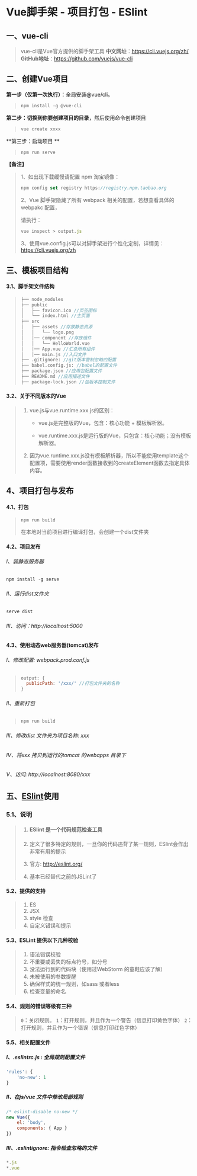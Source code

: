 # Vue脚手架 - 项目打包 - ESlint



## 一、vue-cli

> vue-cli是Vue官方提供的脚手架工具
> **中文网址**：https://cli.vuejs.org/zh/
> **GitHub地址**：https://github.com/vuejs/vue-cli



## 二、创建Vue项目

**第一步（仅第一次执行）**：全局安装@vue/cli。 

> ```js
> npm install -g @vue-cli
> ```

**第二步：切换到你要创建项目的目录**，然后使用命令创建项目

> ```js
> vue create xxxx
> ```

**第三步：启动项目 **

> ```js
> npm run serve
> ```

**【备注】**

> 1、如出现下载缓慢请配置 npm 淘宝镜像：
>
> ```js
> npm config set registry https://registry.npm.taobao.org
> ```
>
> 2、Vue 脚手架隐藏了所有 webpack 相关的配置，若想查看具体的 webpakc 配置， 
>
> 请执行：
>
> ```js
> vue inspect > output.js 
> ```
>
> 3、使用vue.config.js可以对脚手架进行个性化定制，详情见：https://cli.vuejs.org/zh



## 三、模板项目结构

#### 3.1、脚手架文件结构

> ```c
> ├── node_modules 
> ├── public
> │   ├── favicon.ico //页签图标
> │   └── index.html //主页面
> ├── src
> │   ├── assets //存放静态资源
> │   │   └── logo.png
> │   │── component //存放组件
> │   │   └── HelloWorld.vue
> │   │── App.vue //汇总所有组件
> │   │── main.js //入口文件
> ├── .gitignore: //git版本管制忽略的配置
> ├── babel.config.js: //babel的配置文件
> ├── package.json //应用包配置文件 
> ├── README.md //应用描述文件
> ├── package-lock.json //包版本控制文件
> ```

#### 3.2、关于不同版本的Vue

> 1. vue.js与vue.runtime.xxx.js的区别：
>
>    - vue.js是完整版的Vue，包含：核心功能 + 模板解析器。
>
>    - vue.runtime.xxx.js是运行版的Vue，只包含：核心功能；没有模板解析器。
>
> 2. 因为vue.runtime.xxx.js没有模板解析器，所以不能使用template这个配置项，需要使用render函数接收到的createElement函数去指定具体内容。



## 4、项目打包与发布

#### 4.1、打包

> ```c
> npm run build
> ```
>
> 在本地对当前项目进行编译打包，会创建一个dist文件夹

#### 4.2、项目发布

###### Ⅰ、装静态服务器

```c
npm install -g serve
```

###### Ⅱ、运行dist文件夹

```c
serve dist 
```

###### Ⅲ、访问：http://localhost:5000



#### 4.3、使用动态web服务器(tomcat)发布

###### Ⅰ、修改配置: webpack.prod.conf.js

> ```js
> output: {
> 	publicPath: '/xxx/' //打包文件夹的名称
> }
> ```

###### Ⅱ、重新打包

> ```c
> npm run build
> ```

###### Ⅲ、修改dist 文件夹为项目名称: xxx

###### Ⅳ、将xxx 拷贝到运行的tomcat 的webapps 目录下

###### Ⅴ、访问: http://localhost:8080/xxx



## 五、[ESlint](https://so.csdn.net/so/search?q=ESlint&spm=1001.2101.3001.7020)使用

### 5.1、说明

> 1. #### ESlint 是一个代码规范检查工具
>
> 2. 定义了很多特定的规则，一旦你的代码违背了某一规则，ESlint会作出非常有用的提示
>
> 3. 官方: http://eslint.org/
>
> 4. 基本已经替代之前的JSLint了

#### 5.2、提供的支持

> 1. ES
> 2. JSX
> 3. style 检查
> 4. 自定义错误和提示

#### 5.3、ESLint 提供以下几种校验

> 1. 语法错误校验
> 2. 不重要或丢失的标点符号，如分号
> 3. 没法运行到的代码块（使用过WebStorm 的童鞋应该了解）
> 4. 未被使用的参数提醒
> 5. 确保样式的统一规则，如sass 或者less
> 6. 检查变量的命名

#### 5.4、规则的错误等级有三种

> `0`：关闭规则。
> `1`：打开规则，并且作为一个警告（信息打印黄色字体）
> `2`：打开规则，并且作为一个错误（信息打印红色字体）

#### 5.5、相关配置文件

##### Ⅰ、.eslintrc.js : 全局规则配置文件

```js
'rules': {
	'no-new': 1
}
```

##### Ⅱ、在js/vue 文件中修改局部规则

```js
/* eslint-disable no-new */
new Vue({
	el: 'body',
	components: { App }
})
```

##### Ⅲ、.eslintignore: 指令检查忽略的文件

```js
*.js
*.vue
```

